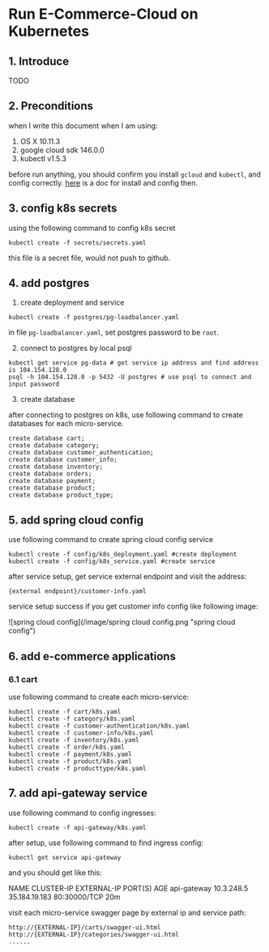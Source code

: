 # Run E-Commerce-Cloud on Kubernetes

## 1. Introduce

TODO 

## 2. Preconditions
when I write this document when I am using:

1. OS X 10.11.3
2. google cloud sdk 146.0.0
3. kubectl v1.5.3

before run anything, you should confirm you install `gcloud` and `kubectl`, and config correctly.
[here](https://github.com/reactivesw/development_process/blob/master/devops/gke%20setup.md) is a doc for install and config then.

## 3. config k8s secrets

using the following command to config k8s secret

`kubectl create -f secrets/secrets.yaml`

this file is a secret file, would not push to github.

## 4. add postgres

1. create deployment and service

`kubectl create -f postgres/pg-loadbalancer.yaml`

in file `pg-loadbalancer.yaml`, set postgres password to be `root`.

2. connect to postgres by local psql

```shell
kubectl get service pg-data # get service ip address and find address is 104.154.128.0
psql -h 104.154.128.0 -p 5432 -U postgres # use psql to connect and input password 
```

3. create database

after connecting to postgres on k8s, use following command to create databases for each micro-service.

```shell
create database cart;
create database category;
create database customer_authentication;
create database customer_info;
create database inventory;
create database orders;
create database payment;
create database product;
create database product_type;
```

## 5. add spring cloud config

use following command to create spring cloud config service

```shell
kubectl create -f config/k8s_deployment.yaml #create deployment
kubectl create -f config/k8s_service.yaml #create service
```

after service setup, get service external endpoint and visit the address:

`{external endpoint}/customer-info.yaml`

service setup success if you get customer info config like following image:

![spring cloud config](/image/spring cloud config.png "spring cloud config")

## 6. add e-commerce applications

### 6.1 cart

use following command to create each micro-service:

```shell
kubectl create -f cart/k8s.yaml
kubectl create -f category/k8s.yaml
kubectl create -f customer-authentication/k8s.yaml
kubectl create -f customer-info/k8s.yaml
kubectl create -f inventory/k8s.yaml
kubectl create -f order/k8s.yaml
kubectl create -f payment/k8s.yaml
kubectl create -f product/k8s.yaml
kubectl create -f producttype/k8s.yaml
```

## 7. add api-gateway service

use following command to config ingresses:

`kubectl create -f api-gateway/k8s.yaml`

after setup, use following command to find ingress config:

`kubectl get service api-gateway`

and you should get like this:
>
NAME          CLUSTER-IP   EXTERNAL-IP     PORT(S)        AGE
api-gateway   10.3.248.5   35.184.19.183   80:30000/TCP   20m
>

visit each micro-service swagger page by external ip and service path:

```
http://{EXTERNAL-IP}/carts/swagger-ui.html
http://{EXTERNAL-IP}/categories/swagger-ui.html
......
```